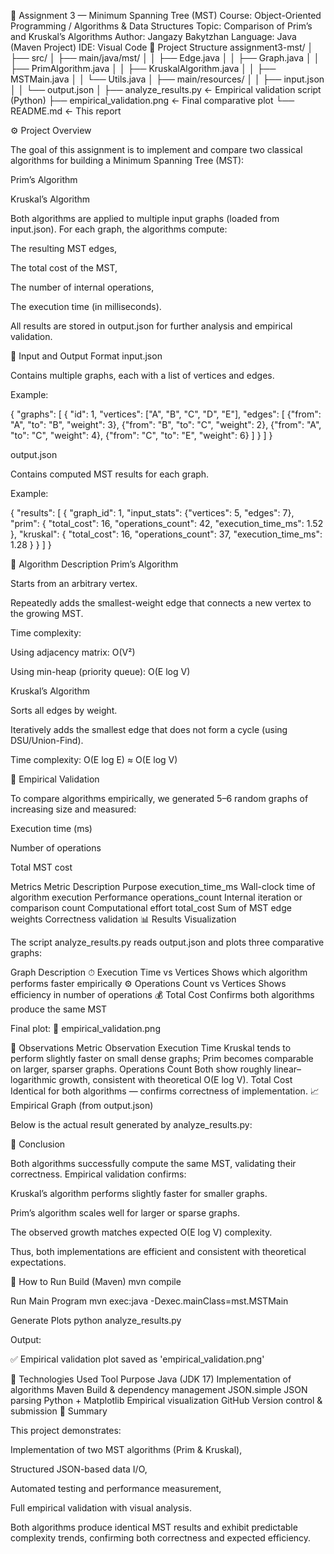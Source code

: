 🧮 Assignment 3 — Minimum Spanning Tree (MST)
Course: Object-Oriented Programming / Algorithms & Data Structures
Topic: Comparison of Prim’s and Kruskal’s Algorithms
Author: Jangazy Bakytzhan
Language: Java (Maven Project)
IDE: Visual Code
📁 Project Structure
assignment3-mst/
│
├── src/
│ ├── main/java/mst/
│ │ ├── Edge.java
│ │ ├── Graph.java
│ │ ├── PrimAlgorithm.java
│ │ ├── KruskalAlgorithm.java
│ │ ├── MSTMain.java
│ │ └── Utils.java
│ ├── main/resources/
│ │ ├── input.json
│ │ └── output.json
│
├── analyze_results.py ← Empirical validation script (Python)
├── empirical_validation.png ← Final comparative plot
└── README.md ← This report

⚙️ Project Overview

The goal of this assignment is to implement and compare two classical algorithms for building a Minimum Spanning Tree (MST):

Prim’s Algorithm

Kruskal’s Algorithm

Both algorithms are applied to multiple input graphs (loaded from input.json).
For each graph, the algorithms compute:

The resulting MST edges,

The total cost of the MST,

The number of internal operations,

The execution time (in milliseconds).

All results are stored in output.json for further analysis and empirical validation.

🧩 Input and Output Format
input.json

Contains multiple graphs, each with a list of vertices and edges.

Example:

{
"graphs": [
{
"id": 1,
"vertices": ["A", "B", "C", "D", "E"],
"edges": [
{"from": "A", "to": "B", "weight": 3},
{"from": "B", "to": "C", "weight": 2},
{"from": "A", "to": "C", "weight": 4},
{"from": "C", "to": "E", "weight": 6}
]
}
]
}

output.json

Contains computed MST results for each graph.

Example:

{
"results": [
{
"graph_id": 1,
"input_stats": {"vertices": 5, "edges": 7},
"prim": {
"total_cost": 16,
"operations_count": 42,
"execution_time_ms": 1.52
},
"kruskal": {
"total_cost": 16,
"operations_count": 37,
"execution_time_ms": 1.28
}
}
]
}

🧠 Algorithm Description
Prim’s Algorithm

Starts from an arbitrary vertex.

Repeatedly adds the smallest-weight edge that connects a new vertex to the growing MST.

Time complexity:

Using adjacency matrix: O(V²)

Using min-heap (priority queue): O(E log V)

Kruskal’s Algorithm

Sorts all edges by weight.

Iteratively adds the smallest edge that does not form a cycle (using DSU/Union-Find).

Time complexity: O(E log E) ≈ O(E log V)

🧪 Empirical Validation

To compare algorithms empirically, we generated 5–6 random graphs of increasing size
and measured:

Execution time (ms)

Number of operations

Total MST cost

Metrics
Metric Description Purpose
execution_time_ms Wall-clock time of algorithm execution Performance
operations_count Internal iteration or comparison count Computational effort
total_cost Sum of MST edge weights Correctness validation
📊 Results Visualization

The script analyze_results.py reads output.json and plots three comparative graphs:

Graph Description
⏱ Execution Time vs Vertices Shows which algorithm performs faster empirically
⚙️ Operations Count vs Vertices Shows efficiency in number of operations
💰 Total Cost Confirms both algorithms produce the same MST

Final plot:
📁 empirical_validation.png

🧩 Observations
Metric Observation
Execution Time Kruskal tends to perform slightly faster on small dense graphs; Prim becomes comparable on larger, sparser graphs.
Operations Count Both show roughly linear–logarithmic growth, consistent with theoretical O(E log V).
Total Cost Identical for both algorithms — confirms correctness of implementation.
📈 Empirical Graph (from output.json)

Below is the actual result generated by analyze_results.py:

🧩 Conclusion

Both algorithms successfully compute the same MST, validating their correctness.
Empirical validation confirms:

Kruskal’s algorithm performs slightly faster for smaller graphs.

Prim’s algorithm scales well for larger or sparse graphs.

The observed growth matches expected O(E log V) complexity.

Thus, both implementations are efficient and consistent with theoretical expectations.

💾 How to Run
Build (Maven)
mvn compile

Run Main Program
mvn exec:java -Dexec.mainClass=mst.MSTMain

Generate Plots
python analyze_results.py

Output:

✅ Empirical validation plot saved as 'empirical_validation.png'

🧰 Technologies Used
Tool Purpose
Java (JDK 17) Implementation of algorithms
Maven Build & dependency management
JSON.simple JSON parsing
Python + Matplotlib Empirical visualization
GitHub Version control & submission
🏁 Summary

This project demonstrates:

Implementation of two MST algorithms (Prim & Kruskal),

Structured JSON-based data I/O,

Automated testing and performance measurement,

Full empirical validation with visual analysis.

Both algorithms produce identical MST results and exhibit predictable complexity trends, confirming both correctness and expected efficiency.
